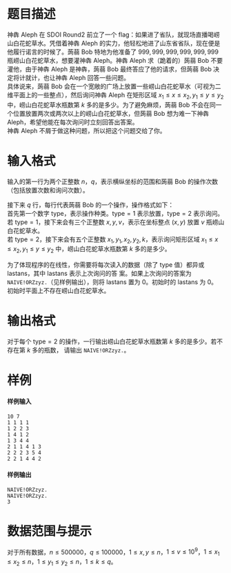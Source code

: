 
# 题目描述

神犇 Aleph 在 SDOI Round2 前立了一个 flag：如果进了省队，就现场直播喝崂山白花蛇草水。凭借着神犇 Aleph 的实力，他轻松地进了山东省省队，现在便是他履行诺言的时候了。蒟蒻 Bob 特地为他准备了 $999,999,999,999,999,999$ 瓶崂山白花蛇草水，想要灌神犇 Aleph。神犇 Aleph 求（跪着的）蒟蒻 Bob 不要灌他，由于神犇 Aleph 是神犇，蒟蒻 Bob 最终答应了他的请求，但蒟蒻 Bob 决定将计就计，也让神犇 Aleph 回答一些问题。  
具体说来，蒟蒻 Bob 会在一个宽敞的广场上放置一些崂山白花蛇草水（可视为二维平面上的一些整点），然后询问神犇 Aleph 在矩形区域 $x_1\le x\le x_2,y_1\le y\le y_2$ 中，崂山白花蛇草水瓶数第 $k$ 多的是多少。为了避免麻烦，蒟蒻 Bob 不会在同一个位置放置两次或两次以上的崂山白花蛇草水，但蒟蒻 Bob 想为难一下神犇 Aleph，希望他能在每次询问时立刻回答出答案。  
神犇 Aleph 不屑于做这种问题，所以把这个问题交给了你。

# 输入格式

输入的第一行为两个正整数 $n$，$q$，表示横纵坐标的范围和蒟蒻 Bob 的操作次数（包括放置次数和询问次数）。

接下来 $q$ 行，每行代表蒟蒻 Bob 的一个操作，操作格式如下：  
首先第一个数字 $\mathrm{type}$，表示操作种类。$\mathrm{type}=1$ 表示放置，$\mathrm{type}=2$ 表示询问。  
若 $\mathrm{type}=1$，接下来会有三个正整数 $x, y, v$，表示在坐标整点 $(x, y)$ 放置 $v$ 瓶崂山白花蛇草水。  
若 $\mathrm{type}=2$，接下来会有五个正整数 $x_1, y_1, x_2, y_2, k$，表示询问矩形区域 $x_1\le x\le x_2,y_1\le y\le y_2$ 中，崂山白花蛇草水瓶数第 $k$ 多的是多少。

为了体现程序的在线性，你需要将每次读入的数据（除了 $\mathrm{type}$ 值）都异或 $\mathrm{lastans}$，其中 $\mathrm{lastans}$ 表示上次询问的答
案。如果上次询问的答案为 `NAIVE!ORZzyz.`（见样例输出），则将 $\mathrm{lastans}$ 置为 $0$。初始时的 $\mathrm{lastans}$ 为 $0$。
初始时平面上不存在崂山白花蛇草水。

# 输出格式

对于每个 $\mathrm{type}=2$ 的操作，一行输出崂山白花蛇草水瓶数第 $k$ 多的是多少。若不存在第 $k$ 多的瓶数，
请输出 `NAIVE!ORZzyz.`。

# 样例

#### 样例输入
```plain
10 7
1 1 1 1
1 2 2 3
1 4 1 2
1 3 4 4
2 1 1 4 1 3
2 2 2 3 5 4
2 2 1 4 4 2
```

#### 样例输出
```plain
NAIVE!ORZzyz.
NAIVE!ORZzyz.
3
```

# 数据范围与提示

对于所有数据，$n\le500000$，$q\le100000$，$1\le x, y\le n$，$1\le v\le 10^9$，$1\le x_1\le x_2\le n$，$1\le y_1\le y_2\le n$，$1\le k\le q$。

